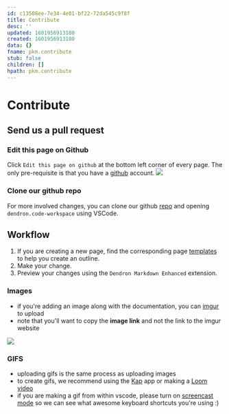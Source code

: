 ```yaml
---
id: c13508ee-7e34-4e01-bf22-72da545c9f8f
title: Contribute
desc: ''
updated: 1601956913180
created: 1601956913180
data: {}
fname: pkm.contribute
stub: false
children: []
hpath: pkm.contribute
---
```

# Contribute

## Send us a pull request

### Edit this page on Github

Click `Edit this page on github` at the bottom left corner of every page. The only pre-requisite is that you have a [github](https://github.com/) account.
    <a href="https://www.loom.com/share/4a1b67f3fd1a40dab16949e9ea5e53dc"> <img style="" src="https://cdn.loom.com/sessions/thumbnails/4a1b67f3fd1a40dab16949e9ea5e53dc-with-play.gif"> </a>

### Clone our github repo

For more involved changes, you can clone our github [repo](https://github.com/dendronhq/catalogue-open-pkm) and opening `dendron.code-workspace` using VSCode.  

## Workflow

1. If you are creating a new page, find the corresponding page [templates](850eb547-c40b-436a-85ba-c9c033e65f40) to help you create an outline.
2. Make your change.  
3. Preview your changes using the `Dendron Markdown Enhanced` extension.

### Images

- if you're adding an image along with the documentation, you can [imgur](https://imgur.com/upload) to upload
- note that you'll want to copy the **image link** and not the link to the imgur website 

<a href="https://www.loom.com/share/1b351d229eba4536a6361e5123cf8f24">  <img style="" src="https://cdn.loom.com/sessions/thumbnails/1b351d229eba4536a6361e5123cf8f24-with-play.gif"> </a>

### GIFS

- uploading gifs is the same process as uploading images
- to create gifs, we recommend using the [Kap](https://getkap.co/) app or making a [Loom video](http://loom.com/)
- if you are making a gif from within vscode, please turn on [screencast mode](https://scotch.io/bar-talk/vs-code-screencast-mode) so we can see what awesome keyboard shortcuts you're using :) 

